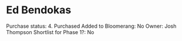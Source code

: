 # Ed Bendokas

Purchase status: 4. Purchased
Added to Bloomerang: No
Owner: Josh Thompson
Shortlist for Phase 1?: No